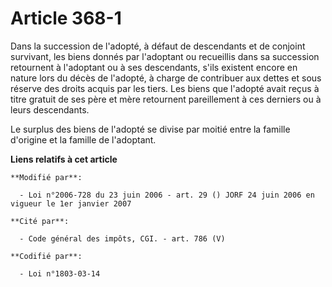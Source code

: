 # Article 368-1

Dans la succession de l'adopté, à défaut de descendants et de conjoint survivant, les biens donnés par l'adoptant ou
recueillis dans sa succession retournent à l'adoptant ou à ses descendants, s'ils existent encore en nature lors du décès de
l'adopté, à charge de contribuer aux dettes et sous réserve des droits acquis par les tiers. Les biens que l'adopté avait
reçus à titre gratuit de ses père et mère retournent pareillement à ces derniers ou à leurs descendants.

Le surplus des biens de l'adopté se divise par moitié entre la famille d'origine et la famille de l'adoptant.

**Liens relatifs à cet article**

	**Modifié par**:

	  - Loi n°2006-728 du 23 juin 2006 - art. 29 () JORF 24 juin 2006 en vigueur le 1er janvier 2007

	**Cité par**:

	  - Code général des impôts, CGI. - art. 786 (V)

	**Codifié par**:

	  - Loi n°1803-03-14
